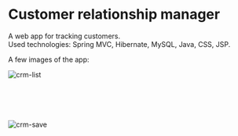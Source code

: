 # Customer relationship manager
A web app for tracking customers.  
Used technologies: Spring MVC, Hibernate, MySQL, Java, CSS, JSP.

A few images of the app:  

![crm-list](https://user-images.githubusercontent.com/15927053/105243452-65a8f080-5b6f-11eb-94f1-d1855daddf91.PNG)
<br/> <br/> <br/> <br/> <br/> <br/>
![crm-save](https://user-images.githubusercontent.com/15927053/105243776-d05a2c00-5b6f-11eb-9818-f743fcf76765.PNG)
